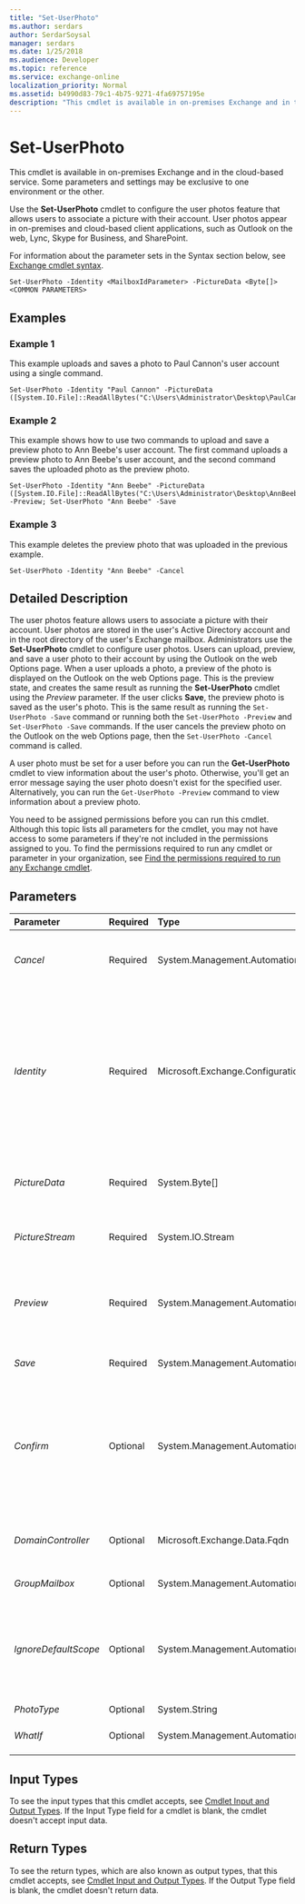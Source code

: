 ```yaml
---
title: "Set-UserPhoto"
ms.author: serdars
author: SerdarSoysal
manager: serdars
ms.date: 1/25/2018
ms.audience: Developer
ms.topic: reference
ms.service: exchange-online
localization_priority: Normal
ms.assetid: b4990d83-79c1-4b75-9271-4fa69757195e
description: "This cmdlet is available in on-premises Exchange and in the cloud-based service. Some parameters and settings may be exclusive to one environment or the other."
---
```


# Set-UserPhoto

This cmdlet is available in on-premises Exchange and in the cloud-based service. Some parameters and settings may be exclusive to one environment or the other.
  
Use the **Set-UserPhoto** cmdlet to configure the user photos feature that allows users to associate a picture with their account. User photos appear in on-premises and cloud-based client applications, such as Outlook on the web, Lync, Skype for Business, and SharePoint.
  
For information about the parameter sets in the Syntax section below, see [Exchange cmdlet syntax](https://technet.microsoft.com/library/bb123552.aspx).
  
```
Set-UserPhoto -Identity <MailboxIdParameter> -PictureData <Byte[]> <COMMON PARAMETERS>

```

## Examples
<a name="Examples"> </a>

### Example 1

This example uploads and saves a photo to Paul Cannon's user account using a single command.
  
```
Set-UserPhoto -Identity "Paul Cannon" -PictureData ([System.IO.File]::ReadAllBytes("C:\Users\Administrator\Desktop\PaulCannon.jpg"))
```

### Example 2

This example shows how to use two commands to upload and save a preview photo to Ann Beebe's user account. The first command uploads a preview photo to Ann Beebe's user account, and the second command saves the uploaded photo as the preview photo.
  
```
Set-UserPhoto -Identity "Ann Beebe" -PictureData ([System.IO.File]::ReadAllBytes("C:\Users\Administrator\Desktop\AnnBeebe.jpg")) -Preview; Set-UserPhoto "Ann Beebe" -Save
```

### Example 3

This example deletes the preview photo that was uploaded in the previous example.
  
```
Set-UserPhoto -Identity "Ann Beebe" -Cancel
```

## Detailed Description
<a name="DetailedDescription"> </a>

The user photos feature allows users to associate a picture with their account. User photos are stored in the user's Active Directory account and in the root directory of the user's Exchange mailbox. Administrators use the **Set-UserPhoto** cmdlet to configure user photos. Users can upload, preview, and save a user photo to their account by using the Outlook on the web Options page. When a user uploads a photo, a preview of the photo is displayed on the Outlook on the web Options page. This is the preview state, and creates the same result as running the **Set-UserPhoto** cmdlet using the _Preview_ parameter. If the user clicks **Save**, the preview photo is saved as the user's photo. This is the same result as running the  `Set-UserPhoto -Save` command or running both the `Set-UserPhoto -Preview` and `Set-UserPhoto -Save` commands. If the user cancels the preview photo on the Outlook on the web Options page, then the `Set-UserPhoto -Cancel` command is called.
  
A user photo must be set for a user before you can run the **Get-UserPhoto** cmdlet to view information about the user's photo. Otherwise, you'll get an error message saying the user photo doesn't exist for the specified user. Alternatively, you can run the `Get-UserPhoto -Preview` command to view information about a preview photo.
  
You need to be assigned permissions before you can run this cmdlet. Although this topic lists all parameters for the cmdlet, you may not have access to some parameters if they're not included in the permissions assigned to you. To find the permissions required to run any cmdlet or parameter in your organization, see [Find the permissions required to run any Exchange cmdlet](https://technet.microsoft.com/library/mt432940.aspx).
  
## Parameters
<a name="DetailedDescription"> </a>

|**Parameter**|**Required**|**Type**|**Description**|
|:-----|:-----|:-----|:-----|
| _Cancel_ <br/> |Required  <br/> |System.Management.Automation.SwitchParameter  <br/> |The  _Cancel_switch parameter deletes the photo that's currently uploaded as the preview photo. You don't need to specify a value with this switch.  <br/> To delete the photo that's currently associated with a user's account, use the **Remove-UserPhoto** cmdlet. The _Cancel_switch only deletes the preview photo.  <br/> |
| _Identity_ <br/> |Required  <br/> |Microsoft.Exchange.Configuration.Tasks.MailboxIdParameter  <br/> | The _Identity_ parameter specifies the identity of the user. You can use any value that uniquely identifies the user. <br/>  For example: <br/>  Name <br/>  Display name <br/>  Alias <br/>  Distinguished name (DN) <br/>  Canonical DN <br/>  _\<domain name\>_\ _\<account name\>_ <br/>  Email address <br/>  GUID <br/> **LegacyExchangeDN** <br/> **SamAccountName** <br/>  User ID or user principal name (UPN) <br/> |
| _PictureData_ <br/> |Required  <br/> |System.Byte[]  <br/> |The  _PictureData_ parameter specifies the photo file that will be uploaded to the user's account. <br/> This parameter uses the syntax  `([System.IO.File]::ReadAllBytes("<`file name and path `>"))`. The following is an example.  `([System.IO.File]::ReadAllBytes("C:\Documents\Pictures\MyPhoto.jpg"))`.  <br/> |
| _PictureStream_ <br/> |Required  <br/> |System.IO.Stream  <br/> |The  _PictureStream_ parameter specifies the photo that will be uploaded to the user's account. This parameter is used by client applications such as Outlook on the web when users add a photo. To upload a photo using PowerShell, use the _PictureData_ parameter to specify the photo file. <br/> |
| _Preview_ <br/> |Required  <br/> |System.Management.Automation.SwitchParameter  <br/> |The  _Preview_switch uploads a preview photo for the user account. You don't need to specify a value with this switch.  <br/> A preview photo is the photo object that is uploaded to the user's account, but isn't saved. For example, if a user uploads a photo in Outlook on the web Options to preview before saving it. If you use the  _Preview_switch to upload a preview photo, you need to run the command  `Set-UserPhoto -Save` to save it as the user's photo. <br/> |
| _Save_ <br/> |Required  <br/> |System.Management.Automation.SwitchParameter  <br/> |The  _Save_switch specifies that the photo that's uploaded to the user's account will be saved as the user's photo. You don't need to specify a value with this switch.  <br/> |
| _Confirm_ <br/> |Optional  <br/> |System.Management.Automation.SwitchParameter  <br/> | The _Confirm_ switch specifies whether to show or hide the confirmation prompt. How this switch affects the cmdlet depends on if the cmdlet requires confirmation before proceeding. <br/>  Destructive cmdlets (for example, **Remove-\*** cmdlets) have a built-in pause that forces you to acknowledge the command before proceeding. For these cmdlets, you can skip the confirmation prompt by using this exact syntax: `-Confirm:$false`.  <br/>  Most other cmdlets (for example, **New-\*** and **Set-\*** cmdlets) don't have a built-in pause. For these cmdlets, specifying the _Confirm_ switch without a value introduces a pause that forces you acknowledge the command before proceeding. <br/> |
| _DomainController_ <br/> |Optional  <br/> |Microsoft.Exchange.Data.Fqdn  <br/> |This parameter is available only in on-premises Exchange.  <br/> The  _DomainController_ parameter specifies the domain controller that's used by this cmdlet to read data from or write data to Active Directory. You identify the domain controller by its fully qualified domain name (FQDN). For example, `dc01.contoso.com`.  <br/> |
| _GroupMailbox_ <br/> |Optional  <br/> |System.Management.Automation.SwitchParameter  <br/> |The  _GroupMailbox_ switch indicates the specified user is an Office 365 Group. You don't need to specify a value with this switch. <br/> |
| _IgnoreDefaultScope_ <br/> |Optional  <br/> |System.Management.Automation.SwitchParameter  <br/> | The _IgnoreDefaultScope_ switch tells the command to ignore the default recipient scope setting for the Exchange Management Shell session, and to use the entire forest as the scope. This allows the command to access Active Directory objects that aren't currently available in the default scope. <br/>  Using the _IgnoreDefaultScope_ switch introduces the following restrictions: <br/>  You can't use the _DomainController_ parameter. The command uses an appropriate global catalog server automatically. <br/>  You can only use the DN for the _Identity_ parameter. Other forms of identification, such as alias or GUID, aren't accepted. <br/> |
| _PhotoType_ <br/> |Optional  <br/> |System.String  <br/> |This parameter is reserved for internal Microsoft use.  <br/> |
| _WhatIf_ <br/> |Optional  <br/> |System.Management.Automation.SwitchParameter  <br/> |The  _WhatIf_ switch simulates the actions of the command. You can use this switch to view the changes that would occur without actually applying those changes. You don't need to specify a value with this switch. <br/> |
   
## Input Types
<a name="InputTypes"> </a>

To see the input types that this cmdlet accepts, see [Cmdlet Input and Output Types](http://go.microsoft.com/fwlink/p/?linkId=616387). If the Input Type field for a cmdlet is blank, the cmdlet doesn't accept input data. 
  
## Return Types
<a name="ReturnTypes"> </a>

To see the return types, which are also known as output types, that this cmdlet accepts, see [Cmdlet Input and Output Types](http://go.microsoft.com/fwlink/p/?linkId=616387). If the Output Type field is blank, the cmdlet doesn't return data. 
  

